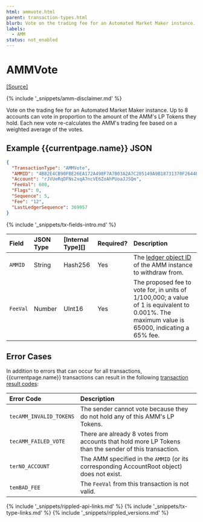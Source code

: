 ```yaml
---
html: ammvote.html
parent: transaction-types.html
blurb: Vote on the trading fee for an Automated Market Maker instance.
labels:
  - AMM
status: not_enabled
---
```

# AMMVote
[[Source]](https://github.com/gregtatcam/rippled/blob/amm-core-functionality/src/ripple/app/tx/impl/AMMVote.cpp "Source")
<!-- TODO: Update source link to merged version when available -->

{% include '_snippets/amm-disclaimer.md' %}

Vote on the trading fee for an Automated Market Maker instance. Up to 8 accounts can vote in proportion to the amount of the AMM's LP Tokens they hold. Each new vote re-calculates the AMM's trading fee based on a weighted average of the votes.

## Example {{currentpage.name}} JSON

```json
{
  "TransactionType": "AMMVote",
  "AMMID": "4B82E4CB90FBE26EA172A498F7A7B03A2A7C285149A9B18731370F2644B96F7A",
  "Account": "rJVUeRqDFNs2xqA7ncVE6ZoAhPUoaJJSQm",
  "FeeVal": 600,
  "Flags": 0,
  "Sequence": 5,
  "Fee": "12",
  "LastLedgerSequence": 369957
}
```

{% include '_snippets/tx-fields-intro.md' %}

| Field      | JSON Type | [Internal Type][] | Required? | Description |
|:-----------|:----------|:------------------|:----------|:------------|
| `AMMID`    | String    | Hash256           | Yes       | The [ledger object ID](ledger-object-ids.html) of the AMM instance to withdraw from. |
| `FeeVal`   | Number    | UInt16            | Yes       | The proposed fee to vote for, in units of 1/100,000; a value of 1 is equivalent to 0.001%. The maximum value is 65000, indicating a 65% fee. |

## Error Cases

In addition to errors that can occur for all transactions, {{currentpage.name}} transactions can result in the following [transaction result codes](transaction-results.html):

| Error Code              | Description                                  |
|:------------------------|:---------------------------------------------|
| `tecAMM_INVALID_TOKENS` | The sender cannot vote because they do not hold any of this AMM's LP Tokens. |
| `tecAMM_FAILED_VOTE`    | There are already 8 votes from accounts that hold more LP Tokens than the sender of this transaction. |
| `terNO_ACCOUNT`         | The AMM specified in the `AMMID` (or its corresponding AccountRoot object) does not exist. |
| `temBAD_FEE`            | The `FeeVal` from this transaction is not valid. |


<!--{# common link defs #}-->
{% include '_snippets/rippled-api-links.md' %}
{% include '_snippets/tx-type-links.md' %}
{% include '_snippets/rippled_versions.md' %}
